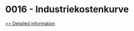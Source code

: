 # 0016 - Industriekostenkurve
[>> Detailed information](https://secure.shareit.com/shareit/product.html?productid=300649026&affiliateid=200057808)